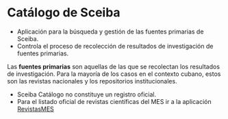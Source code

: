 # Catálogo de Sceiba
* Aplicación para la búsqueda y gestión de las fuentes primarias de Sceiba. 
* Controla el proceso de recolección de resultados de investigación de fuentes primarias.

Las **fuentes primarias** son aquellas de las que se recolectan los resultados de investigación. Para la mayoría de los casos en el contexto cubano, estos son las revistas nacionales y los repositorios institucionales.

* Sceiba Catálogo no constituye un registro oficial. 
* Para el listado oficial de revistas científicas del MES ir a la aplicación [RevistasMES](https://revistasmes.sceiba.cu)
